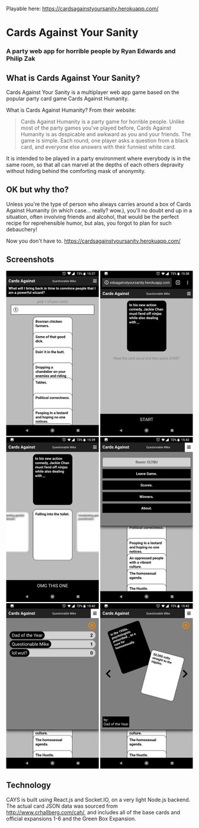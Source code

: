Playable here:
https://cardsagainstyoursanity.herokuapp.com/

# Cards Against Your Sanity

### A party web app for horrible people by Ryan Edwards and Philip Zak

## What is Cards Against Your Sanity?

Cards Against Your Sanity is a multiplayer web app game based on the popular party card game Cards Against Humanity.

What is Cards Against Humanity? From their website:

> Cards Against Humanity is a party game for horrible people. Unlike most of the party games you've played before, Cards Against Humanity is as despicable and awkward as you and your friends.
>The game is simple. Each round, one player asks a question from a black card, and everyone else answers with their funniest white card.

It is intended to be played in a party environment where everybody is in the same room, so that all can marvel at the depths of each others depravity without hiding behind the comforting mask of anonymity.

## OK but why tho?

Unless you're the type of person who always carries around a box of Cards Against Humanity (in which case... really? wow.), you'll no doubt end up in a situation, often involving friends and alcohol, that would be the perfect recipe for reprehensible humor, but alas, you forgot to plan for such debauchery!

Now you don't have to. https://cardsagainstyoursanity.herokuapp.com/

## Screenshots

<img src='./assets/Screenshot_01.png' width=250 >
<img src='./assets/Screenshot_02.png' width=250 >
<img src='./assets/Screenshot_03.png' width=250 >
<img src='./assets/Screenshot_06.png' width=250 >
<img src='./assets/Screenshot_05.png' width=250 >
<img src='./assets/Screenshot_04.png' width=250 >

## Technology

CAYS is built using React.js and Socket.IO, on a very light Node.js backend. The actual card JSON data was sourced from http://www.crhallberg.com/cah/, and includes all of the base cards and official expansions 1-6 and the Green Box Expansion.